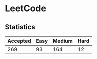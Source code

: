 # LeetCode

## Statistics

| Accepted | Easy | Medium | Hard |
| -------- | ---- | ------ | ---- |
| 269      | 93   | 164    | 12   |
